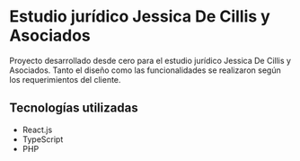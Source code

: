 # Estudio jurídico Jessica De Cillis y Asociados

Proyecto desarrollado desde cero para el estudio jurídico Jessica De Cillis y Asociados. 
Tanto el diseño como las funcionalidades se realizaron según los requerimientos del cliente.

## Tecnologías utilizadas

- React.js
- TypeScript
- PHP